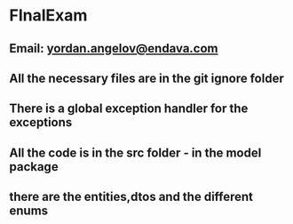 # FInalExam
## Email: yordan.angelov@endava.com
## All the necessary files are in the git ignore folder
## There is a global exception handler for the exceptions
## All the code is in the src folder - in the model package
## there are the entities,dtos and the different enums
